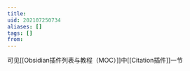 ```yaml
---
title: 
uid: 202107250734
aliases: []
tags: []
from: 
---
```

可见[[Obsidian插件列表与教程（MOC）]]中[[Citation插件]]一节